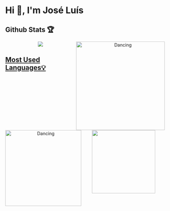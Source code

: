 # Hi 👋, I'm José Luís

## Github Stats 🏆

<div align="center">
  <a href="https://github.com/joseluis-rt">
  <img align="right" alt="Dancing" width="280" src="https://studio.code.org/media?u=https%3A%2F%2Fdiscordemoji.com%2Fassets%2Femoji%2F8738_Penguin_Hawai_Dance.gif"/>
  <img height="left" src="https://github-readme-stats.vercel.app/api?username=joseluis-rt&show_icons=true&theme=default"/>
</div>


##  Most Used Languages💡
  
<div align="center">
   <img align="left" alt="Dancing" width="240" src="https://static.wikia.nocookie.net/e8a5a817-0771-4829-b984-598fd7fa0aa3/scale-to-width/755"/>
   <img height="200" src="https://github-readme-stats.vercel.app/api/top-langs/?username=joseluis-rt&layout=compact&langs_count=7&theme=default"/>
</div>
  
